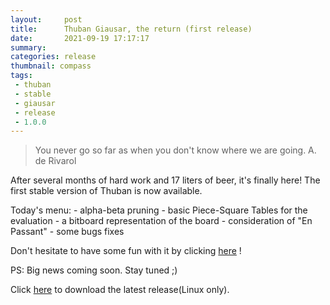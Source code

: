 ```yaml
---
layout:     post
title:      Thuban Giausar, the return (first release)
date:       2021-09-19 17:17:17
summary:    
categories: release
thumbnail: compass
tags:
 - thuban
 - stable
 - giausar
 - release
 - 1.0.0
---
```

> You never go so far as when you don't know where we are going. A. de Rivarol

After several months of hard work and 17 liters of beer, it's finally here!  The first stable version of Thuban is now available. 

Today's menu: 
    - alpha-beta pruning
    - basic Piece-Square Tables for the evaluation
    - a bitboard representation of the board
    - consideration of "En Passant"
    - some bugs fixes

Don't hesitate to have some fun with it by clicking [here][1] !

PS: Big news coming soon. Stay tuned ;)

Click [here][2] to download the latest release(Linux only).

[1]: https://lichess.org/@/Thuban_official
[2]: https://github.com/thuban-bot/thuban-bot.github.io/raw/main/engine/thuban_giausar_1.0


